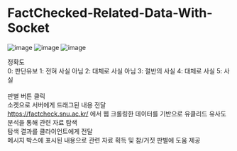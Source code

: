 # FactChecked-Related-Data-With-Socket
![image](https://user-images.githubusercontent.com/45021330/108589217-c1e67680-73a0-11eb-9c7c-d5e3cffd4811.png)
![image](https://user-images.githubusercontent.com/45021330/108589270-feb26d80-73a0-11eb-931b-996e350c85bd.png)
![image](https://user-images.githubusercontent.com/45021330/108589172-7fbd3500-73a0-11eb-99ef-3c1c74173b91.png)


정확도\
0: 판단유보   1: 전혀 사실 아님   2: 대체로 사실 아님  3: 절반의 사실   4: 대체로 사실 5: 사실
\
\
판별 버튼 클릭\
소켓으로 서버에게 드래그된 내용 전달\
https://factcheck.snu.ac.kr/ 에서 웹 크롤링한 데이터를 기반으로 유클리드 유사도 분석을 통해 관련 자료 탐색\
탐색 결과를 클라이언트에게 전달\
메시지 박스에 표시된 내용으로 관련 자료 획득 및 참/거짓 판별에 도움 제공
